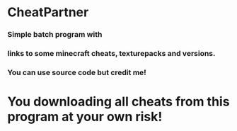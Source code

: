 # CheatPartner
### Simple batch program with 
### links to some minecraft cheats, texturepacks and versions.

### You can use source code but credit me!
# You downloading all cheats from this program at your own risk!
